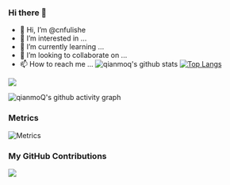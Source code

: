 

### Hi there 👋

- 👋 Hi, I’m @cnfulishe
- 👀 I’m interested in ...
- 🌱 I’m currently learning ...
- 💞️ I’m looking to collaborate on ...
- 📫 How to reach me ...
![qianmoq's github stats](https://github-readme-stats.vercel.app/api?username=cnfulishe&bg_color=30,e96443,904e95&title_color=fff&text_color=fff&include_all_commits=true)
[![Top Langs](https://github-readme-stats.vercel.app/api/top-langs/?username=cnfulishe&langs_count=10&layout=compact)](https://github.com/cnfulishe)

![](https://github-profile-trophy.vercel.app/?username=cnfulishe&theme=flat&column=10)

![qianmoQ's github activity graph](https://activity-graph.herokuapp.com/graph?username=cnfulishe&theme=dracula)

### Metrics

![Metrics](https://metrics.lecoq.io/cnfulishe?template=classic&config.timezone=Asia%2FShanghai)

### My GitHub Contributions

![](https://raw.githubusercontent.com/cnfulishe/cnfulishe/main/assets/github-contribution-grid-snake.svg)
